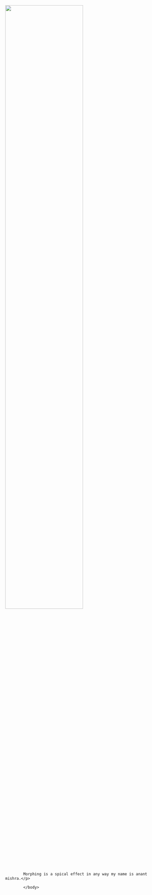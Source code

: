 <html>
    <head>
        <title> height and width  </title> </head>
        <body>  
            <img src= "what-is-attitude-b71b186bebe9"
        Style= height:70% ; width: 50%> <p>

            Morphing is a spical effect in any way my name is anant mishra.</p>

            </body>
</html>
